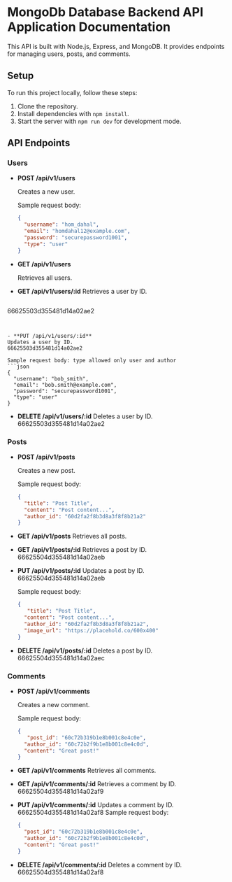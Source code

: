 # MongoDb Database Backend API Application Documentation

This API is built with Node.js, Express, and MongoDB. It provides endpoints for managing users, posts, and comments.

## Setup

To run this project locally, follow these steps:

1. Clone the repository.
2. Install dependencies with `npm install`.
3. Start the server with `npm run dev` for development mode.

## API Endpoints

### Users

- **POST /api/v1/users**

  Creates a new user.

  Sample request body:
  ```json
  {
    "username": "hom_dahal",
    "email": "homdahal12@example.com",
    "password": "securepassword1001",
    "type": "user"
  }
  ```

- **GET /api/v1/users**

  Retrieves all users.

- **GET /api/v1/users/:id**
  Retrieves a user by ID.
   ```json
 66625503d355481d14a02ae2
  ```
  

- **PUT /api/v1/users/:id**
  Updates a user by ID.
  66625503d355481d14a02ae2

  Sample request body: type allowed only user and author
  ```json
  {
    "username": "bob_smith",
    "email": "bob.smith@example.com",
    "password": "securepassword1001",
    "type": "user"
  }
  ```

- **DELETE /api/v1/users/:id**
  Deletes a user by ID.
  66625503d355481d14a02ae2

### Posts

- **POST /api/v1/posts**

  Creates a new post.

  Sample request body:
  ```json
  {
    "title": "Post Title",
    "content": "Post content...",
    "author_id": "60d2fa2f8b3d8a3f8f8b21a2"
  }
  ```

- **GET /api/v1/posts**
  Retrieves all posts.

- **GET /api/v1/posts/:id**
  Retrieves a post by ID.
  66625504d355481d14a02aeb

- **PUT /api/v1/posts/:id**
  Updates a post by ID.
  66625504d355481d14a02aeb

  Sample request body:
  ```json
  {
     "title": "Post Title",
    "content": "Post content...",
    "author_id": "60d2fa2f8b3d8a3f8f8b21a2",
    "image_url": "https://placehold.co/600x400"
  }
  ```

- **DELETE /api/v1/posts/:id**
  Deletes a post by ID.
  66625504d355481d14a02aec

### Comments

- **POST /api/v1/comments**

  Creates a new comment.

  Sample request body:
  ```json
  {
     "post_id": "60c72b319b1e8b001c8e4c0e", 
    "author_id": "60c72b2f9b1e8b001c8e4c0d",  
    "content": "Great post!"
  }
  ```

- **GET /api/v1/comments**
  Retrieves all comments.

- **GET /api/v1/comments/:id**
  Retrieves a comment by ID.
  66625504d355481d14a02af9

- **PUT /api/v1/comments/:id**
  Updates a comment by ID.
    66625504d355481d14a02af8
  Sample request body:
  ```json
  {
    "post_id": "60c72b319b1e8b001c8e4c0e", 
    "author_id": "60c72b2f9b1e8b001c8e4c0d",  
    "content": "Great post!"
  }
  ```

- **DELETE /api/v1/comments/:id**
  Deletes a comment by ID.
  66625504d355481d14a02af8
